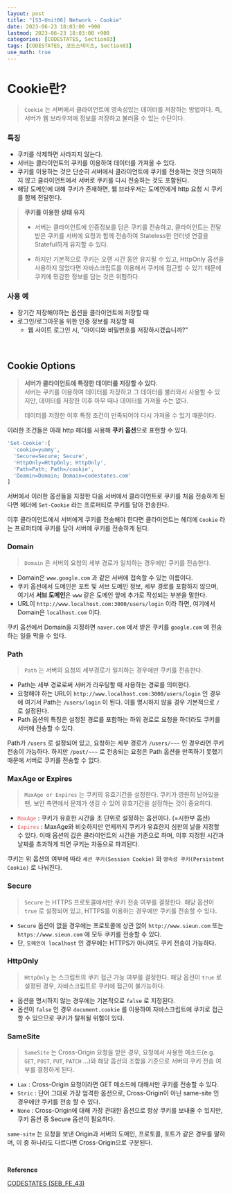 ```yaml
---
layout: post
title: "[S3-Unit06] Network - Cookie"
date: 2023-06-23 18:03:00 +900
lastmod: 2023-06-23 18:03:00 +900
categories: [CODESTATES, Section03]
tags: [CODESTATES, 코드스테이츠, Section03]
use_math: true
---
```


# Cookie란?

> `Cookie` 는 서버에서 클라이언트에 영속성있는 데이터를 저장하는 방법이다. 즉, 서버가 웹 브라우저에 정보를 저장하고 불러올 수 있는 수단이다.

### 특징
- 쿠키를 삭제하면 사라지지 않는다.
- 서버는 클라이언트의 쿠키를 이용하여 데이터를 가져올 수 있다.
- 쿠키를 이용하는 것은 단순히 서버에서 클라이언트에 쿠키를 전송하는 것만 의미하지 않고 클라이언트에서 서버로 쿠키를 다시 전송하는 것도 포함된다.
- 해당 도메인에 대해 쿠키가 존재하면, 웹 브라우저는 도메인에게 http 요청 시 쿠키를 함께 전달한다.

> **쿠키를 이용한 상태 유지**
> - 서버는 클라이언트에 인증정보를 담은 쿠키를 전송하고, 클라이언트는 전달받은 쿠키를 서버에 요청과 함께 전송하여 Stateless한 인터넷 연결을 Stateful하게 유지할 수 있다.
>
> - 하지만 기본적으로 쿠키는 오랜 시간 동안 유지될 수 있고, HttpOnly 옵션을 사용하지 않았다면 자바스크립트를 이용해서 쿠키에 접근할 수 있기 때문에 쿠키에 민감한 정보를 담는 것은 위험하다.


### 사용 예
- 장기간 저장해야하는 옵션을 클라이언트에 저장할 때
- 로그인/로그아웃을 위한 인증 정보를 저장할 때
  - 웹 사이트 로그인 시, "아이디와 비밀번호를 저장하시겠습니까?"

<br>

## Cookie Options
> **서버가 클라이언트에 특정한 데이터를 저장할 수 있다.** <br>
> 서버는 쿠키를 이용하여 데이터를 저장하고 그 데이터를 불러와서 사용할 수 있지만, 데이터를 저장한 이후 아무 때나 데이터를 가져올 수는 없다.
>
> 데이터를 저장한 이후 특정 조건이 만족되어야 다시 가져올 수 있기 때문이다.

이러한 조건들은 아래 http 헤더를 사용해 **쿠키 옵션**으로 표현할 수 있다.

```jsx
'Set-Cookie':[
  'cookie=yummy', 
  'Secure=Secure; Secure',
  'HttpOnly=HttpOnly; HttpOnly',
  'Path=Path; Path=/cookie',
  'Doamin=Domain; Domain=codestates.com'
]
```

서버에서 이러한 옵션들을 지정한 다음 서버에서 클라이언트로 쿠키를 처음 전송하게 된다면 헤더에 `Set-Cookie` 라는 프로퍼티로 쿠키를 담아 전송한다. 

이후 클라이언트에서 서버에게 쿠키를 전송해야 한다면 클라이언트는 헤더에 `Cookie` 라는 프로퍼티에 쿠키를 담아 서버에 쿠키를 전송하게 된다.

### Domain

> `Domain` 은 서버의 요청의 세부 경로가 일치하는 경우에만 쿠키를 전송한다.

- Domain은 `www.google.com` 과 같은 서버에 접속할 수 있는 이름이다.
- 쿠키 옵션에서 도메인은 포트 및 서브 도메인 정보, 세부 경로를 포함하지 않으며, 여기서 **서브 도메인**은 `www` 같은 도메인 앞에 추가로 작성되는 부분을 말한다.
- URL이 `http://www.localhost.com:3000/users/login` 이라 하면, 여기에서 Domain은 `localhost.com` 이다.

쿠키 옵션에서 Domain을 지정하면 `naver.com` 에서 받은 쿠키를 `google.com` 에 전송하는 일을 막을 수 있다.
 
### Path

> `Path` 는 서버의 요청의 세부경로가 일치하는 경우에만 쿠키를 전송한다.

- Path는 세부 경로로써 서버가 라우팅할 때 사용하는 경로를 의미한다.
- 요청해야 하는 URL이 `http://www.localhost.com:3000/users/login` 인 경우에 여기서 Path는 `/users/login` 이 된다. 이를 명시하지 않을 경우 기본적으로 `/` 로 설정된다.
- Path 옵션의 특징은 설정된 경로를 포함하는 하위 경로로 요청을 하더라도 쿠키를 서버에 전송할 수 있다.

Path가 `/users` 로 설정되어 있고, 요청하는 세부 경로가 `/users/~~~` 인 경우라면 쿠키 전송이 가능하다. 하지만 `/post/~~~` 로 전송되는 요청은 Path 옵션을 만족하기 못했기 때문에 서버로 쿠키를 전송할 수 없다.


### MaxAge or Expires
> `MaxAge or Expires` 는 쿠키의 유효기간을 설정한다. 쿠키가 영원히 남아있을 땐, 보안 측면에서 문제가 생길 수 있어 유효기간을 설정하는 것이 중요하다.

- <span style="color: #E65E5E">`MaxAge` </span>: 쿠키가 유효한 시간을 초 단위로 설정하는 옵션이다. (=시한부 옵션)
- <span style="color: #E65E5E">`Expires` </span> : MaxAge와 비슷하지만 언제까지 쿠키가 유효한지 심판의 날을 지정할 수 있다. 이때 옵션의 값은 클라이언트의 시간을 기준으로 하며, 이후 지정된 시간과 날짜를 초과하게 되면 쿠키는 자동으로 파괴된다.

쿠키는 위 옵션의 여부에 따라 `세션 쿠키(Session Cookie)` 와 `영속성 쿠키(Persistent Cookie)` 로 나눠진다.

### Secure

> `Secure` 는 HTTPS 프로토콜에서만 쿠키 전송 여부를 결정한다. 해당 옵션이 `true` 로 설정되어 있고, HTTPS를 이용하는 경우에만 쿠키를 전송할 수 있다.

- `Secure` 옵션이 없을 경우에는 프로토콜에 상관 없이 `http://www.sieun.com` 또는 `https://www.sieun.com` 에 모두 쿠키를 전송할 수 있다.
- 단, `도메인이 localhost` 인 경우에는 HTTPS가 아니여도 쿠키 전송이 가능하다. 

### HttpOnly

> `HttpOnly` 는 스크립트의 쿠키 접근 가능 여부를 결정한다. 해당 옵션이 `true` 로 설정된 경우, 자바스크립트로 쿠키에 접근이 불가능하다.

- 옵션을 명시하지 않는 경우에는 기본적으로 `false` 로 지정된다.
- 옵션이 `false` 인 경우 `document.cookie` 를 이용하여 자바스크립트에 쿠키로 접근할 수 있으므로 쿠키가 탈취될 위험이 있다.

### SameSite

> `SameSite` 는 Cross-Origin 요청을 받은 경우, 요청에서 사용한 메소드(e.g. `GET`, `POST`, `PUT`, `PATCH` …)와 해당 옵션의 조합을 기준으로 서버의 쿠키 전송 여부를 결정하게 된다.

- `Lax` : Cross-Origin 요청이라면 GET 메소드에 대해서만 쿠키를 전송할 수 있다.
- `Stric` : 단어 그대로 가장 엄격한 옵션으로, Cross-Origin이 아닌 same-site 인 경우에만 쿠키를 전송 할 수 있다.
- `None` : Cross-Origin에 대해 가장 관대한 옵션으로 항상 쿠키를 보내줄 수 있지만, 쿠키 옵션 중 Secure 옵션이 필요하다.

`same-site` 는 요청을 보낸 Origin과 서버의 도메인, 프로토콜, 포트가 같은 경우를 말하며, 이 중 하나라도 다르다면 Cross-Origin으로 구분된다.


<br>

**Reference**

[CODESTATES (SEB_FE_43)](https://www.codestates.com/)
